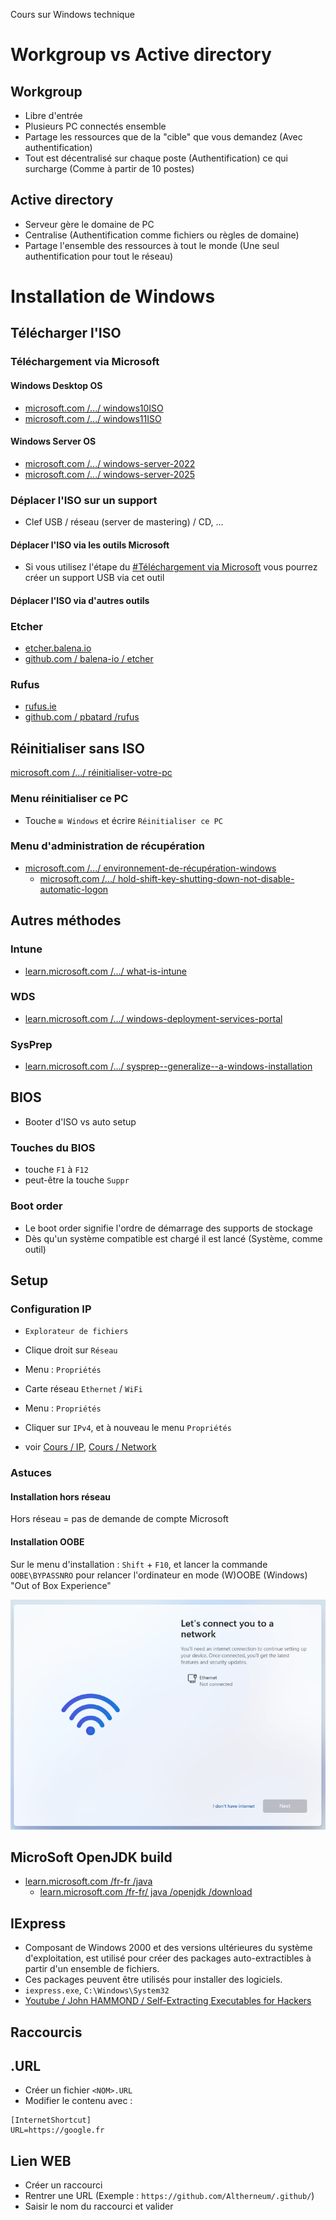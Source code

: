 Cours sur Windows technique

# Workgroup vs Active directory
## Workgroup
- Libre d'entrée
- Plusieurs PC connectés ensemble
- Partage les ressources que de la "cible" que vous demandez (Avec authentification)
- Tout est décentralisé sur chaque poste (Authentification) ce qui surcharge (Comme à partir de 10 postes)

## Active directory
- Serveur gère le domaine de PC
- Centralise (Authentification comme fichiers ou règles de domaine)
- Partage l'ensemble des ressources à tout le monde (Une seul authentification pour tout le réseau)

# Installation de Windows
## Télécharger l'ISO
### Téléchargement via Microsoft
#### Windows Desktop OS
- [microsoft.com /.../ windows10ISO](https://www.microsoft.com/fr-fr/software-download/windows10ISO)
- [microsoft.com /.../ windows11ISO](https://www.microsoft.com/fr-fr/software-download/windows11)
#### Windows Server OS
- [microsoft.com /.../ windows-server-2022](https://www.microsoft.com/fr-fr/evalcenter/evaluate-windows-server-2022)
- [microsoft.com /.../ windows-server-2025](https://www.microsoft.com/fr-fr/evalcenter/evaluate-windows-server-2025)
### Déplacer l'ISO sur un support
- Clef USB / réseau (server de mastering) / CD, ...
#### Déplacer l'ISO via les outils Microsoft
- Si vous utilisez l'étape du [#Téléchargement via Microsoft](#Téléchargement-via-Microsoft) vous pourrez créer un support USB via cet outil
#### Déplacer l'ISO via d'autres outils
### Etcher
- [etcher.balena.io](https://etcher.balena.io/)
- [github.com / balena-io / etcher](https://github.com/balena-io/etcher)
### Rufus
- [rufus.ie](https://rufus.ie/fr/)
- [github.com / pbatard /rufus](https://github.com/pbatard/rufus)

## Réinitialiser sans ISO
[microsoft.com /.../ réinitialiser-votre-pc](https://support.microsoft.com/fr-fr/windows/réinitialiser-votre-pc-0ef73740-b927-549b-b7c9-e6f2b48d275e)
### Menu réinitialiser ce PC
- Touche `⊞ Windows` et écrire `Réinitialiser ce PC`
### Menu d'administration de récupération
- [microsoft.com /.../ environnement-de-récupération-windows](https://support.microsoft.com/fr-fr/windows/environnement-de-récupération-windows-0eb14733-6301-41cb-8d26-06a12b42770b)
  - [microsoft.com /.../ hold-shift-key-shutting-down-not-disable-automatic-logon](https://learn.microsoft.com/fr-fr/troubleshoot/windows-client/user-profiles-and-logon/hold-shift-key-shutting-down-not-disable-automatic-logon)

## Autres méthodes
### Intune
- [learn.microsoft.com /.../ what-is-intune](https://learn.microsoft.com/fr-fr/mem/intune/fundamentals/what-is-intune)
### WDS
- [learn.microsoft.com /.../ windows-deployment-services-portal](https://learn.microsoft.com/fr-fr/windows/win32/wds/windows-deployment-services-portal)
### SysPrep
- [learn.microsoft.com /.../ sysprep--generalize--a-windows-installation](https://learn.microsoft.com/fr-fr/windows-hardware/manufacture/desktop/sysprep--generalize--a-windows-installation)

## BIOS
- Booter d'ISO vs auto setup
### Touches du BIOS
- touche `F1` à `F12`
- peut-être la touche `Suppr`
### Boot order
- Le boot order signifie l'ordre de démarrage des supports de stockage
- Dès qu'un système compatible est chargé il est lancé (Système, comme outil)

## Setup
### Configuration IP
- `Explorateur de fichiers`
- Clique droit sur `Réseau`
- Menu : `Propriétés`
- Carte réseau `Ethernet` / `WiFi`
- Menu : `Propriétés`
- Cliquer sur `IPv4`, et à nouveau le menu `Propriétés`

- voir [Cours / IP](https://doc.altherneum.fr/cours/ip), [Cours / Network](https://doc.altherneum.fr/cours/network)

### Astuces
#### Installation hors réseau
Hors réseau = pas de demande de compte Microsoft
#### Installation OOBE
Sur le menu d'installation : `Shift` + `F10`, et lancer la commande `OOBE\BYPASSNRO` pour relancer l'ordinateur en mode (W)OOBE (Windows) "Out of Box Experience"

![Image de OOBE](https://github.com/Altherneum/.github/blob/main/note/assets/images/0dc02787-ce2e-4dac-858e-d74cd2d98ed5.png?raw=true)

## MicroSoft OpenJDK build
- [learn.microsoft.com /fr-fr /java](https://learn.microsoft.com/fr-fr/java/)
  - [learn.microsoft.com /fr-fr/ java /openjdk /download](https://learn.microsoft.com/fr-fr/java/openjdk/download)

## IExpress
- Composant de Windows 2000 et des versions ultérieures du système d'exploitation, est utilisé pour créer des packages auto-extractibles à partir d'un ensemble de fichiers. 
- Ces packages peuvent être utilisés pour installer des logiciels.
- `iexpress.exe`, `C:\Windows\System32`
- [Youtube / John HAMMOND / Self-Extracting Executables for Hackers](https://www.youtube.com/watch?v=mAond4BkCfM)

## Raccourcis
## .URL
- Créer un fichier `<NOM>.URL`
- Modifier le contenu avec :
```
[InternetShortcut]
URL=https://google.fr
```

## Lien WEB
- Créer un raccourci
- Rentrer une URL (Exemple : `https://github.com/Altherneum/.github/`)
- Saisir le nom du raccourci et valider
